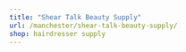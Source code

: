```yaml
---
title: "Shear Talk Beauty Supply"
url: /manchester/shear-talk-beauty-supply/
shop: hairdresser supply
---
```

